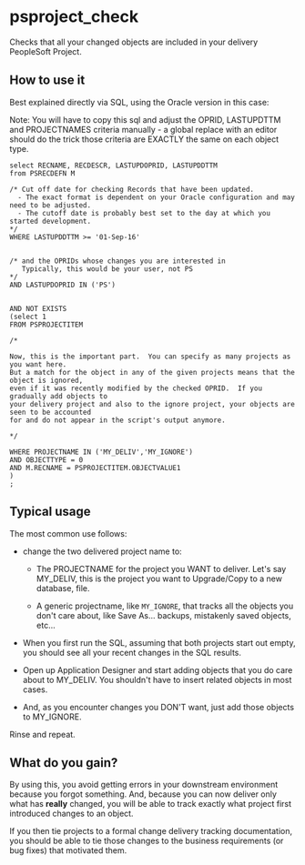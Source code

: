 # psproject_check
Checks that all your changed objects are included in your delivery PeopleSoft Project.

How to use it
-------------

Best explained directly via SQL, using the Oracle version in this case:


Note:  You will have to copy this sql and adjust the OPRID, LASTUPDTTM
and PROJECTNAMES criteria manually - a global replace with an editor should do the trick
those criteria are EXACTLY the same on each object type.

```
select RECNAME, RECDESCR, LASTUPDOPRID, LASTUPDDTTM 
from PSRECDEFN M

/* Cut off date for checking Records that have been updated.  
  - The exact format is dependent on your Oracle configuration and may need to be adjusted.
  - The cutoff date is probably best set to the day at which you started development.
*/
WHERE LASTUPDDTTM >= '01-Sep-16'


/* and the OPRIDs whose changes you are interested in 
   Typically, this would be your user, not PS
*/
AND LASTUPDOPRID IN ('PS')


AND NOT EXISTS
(select 1
FROM PSPROJECTITEM

/*

Now, this is the important part.  You can specify as many projects as you want here.  
But a match for the object in any of the given projects means that the object is ignored, 
even if it was recently modified by the checked OPRID.  If you gradually add objects to
your delivery project and also to the ignore project, your objects are seen to be accounted
for and do not appear in the script's output anymore.

*/

WHERE PROJECTNAME IN ('MY_DELIV','MY_IGNORE') 
AND OBJECTTYPE = 0
AND M.RECNAME = PSPROJECTITEM.OBJECTVALUE1
)
;
```

Typical usage
-------------

The most common use follows:

- change the two delivered project name to:

	- The PROJECTNAME for the project you WANT to deliver.  Let's say MY_DELIV, this is the project you want to Upgrade/Copy to a new database, file.

	- A generic projectname, like `MY_IGNORE`, that tracks all the objects you don't care about, like Save As... backups, mistakenly saved objects, etc...

- When you first run the SQL, assuming that both projects start out empty, you should see all your recent changes in the SQL results.

- Open up Application Designer and start adding objects that you do care about to MY_DELIV.  You shouldn't have to insert related objects in most cases.

- And, as you encounter changes you DON'T want, just add those objects
to MY_IGNORE.

Rinse and repeat.


What do you gain?
-----------------

By using this, you avoid getting errors in your downstream environment because you forgot something. And, because you can now
deliver only what has **really** changed, you will be able to track exactly what project first introduced changes to an object.

If you then tie projects to a formal change delivery tracking documentation, you should be able to tie those changes to the business requirements (or bug fixes) that motivated them.





